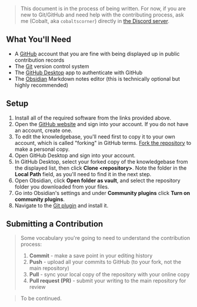 > This document is in the process of being written. For now, if you are new to Git/GitHub and need help with the contributing process, ask me (Cobalt, aka `cobaltscorner`) directly in [the Discord server](https://cobaltscorner.org/discord).
## What You'll Need
- A [GitHub](https://github.com) account that you are fine with being displayed up in public contribution records
- The [Git](https://git-scm.com/downloads) version control system
- The [GitHub Desktop](https://github.com/apps/desktop) app to authenticate with GitHub
- The [Obsidian](https://obsidian.md) Markdown notes editor (this is technically optional but highly recommended)
## Setup
1. Install all of the required software from the links provided above.
2. Open the [GitHub website](https://github.com/login) and sign into your account. If you do not have an account, create one.
3. To edit the knowledgebase, you'll need first to copy it to your own account, which is called "forking" in GitHub terms. [Fork the repository](https://github.com/cobaltscorner/knowledgebase/fork) to make a personal copy.
4. Open GitHub Desktop and sign into your account.
5. In GitHub Desktop, select your forked copy of the knowledgebase from the displayed list, then click **Clone \<repository\>**. Note the folder in the **Local Path** field, as you'll need to find it in the next step.
6. Open Obsidian, click **Open folder as vault**, and select the repository folder you downloaded from your files.
7. Go into Obsidian's settings and under **Community plugins** click **Turn on community plugins**.
8. Navigate to the [Git plugin](obsidian://show-plugin?id=obsidian-git) and install it.
## Submitting a Contribution
> Some vocabulary you're going to need to understand the contribution process:
> 1. **Commit** - make a save point in your editing history
> 2. **Push** - upload all your commits to GitHub (to your fork, not the main repository)
> 3. **Pull** - sync your local copy of the repository with your online copy
> 4. **Pull request (PR)** - submit your writing to the main repository for review

> To be continued.
